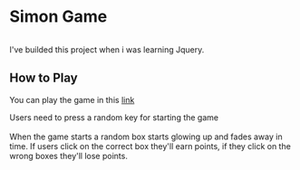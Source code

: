 <h1>Simon Game</h1>
<img src="https://user-images.githubusercontent.com/104409712/183315520-030c4875-9f2a-4b0f-bf8e-c6a6ec67c954.png" alt="" />
<p>I've builded this project when i was learning Jquery.</p>
<h2>How to Play</h2>
<p>You can play the game in this <a href="https://kalkay-simon-game.netlify.app/" target="_blank"> link </a>
<p>Users need to press a random key for starting the game <br/> <br/>
When the game starts a random box starts glowing up and fades away in time. If users click on the correct box they'll earn points, if they click on the wrong boxes they'll lose points.
</p>

